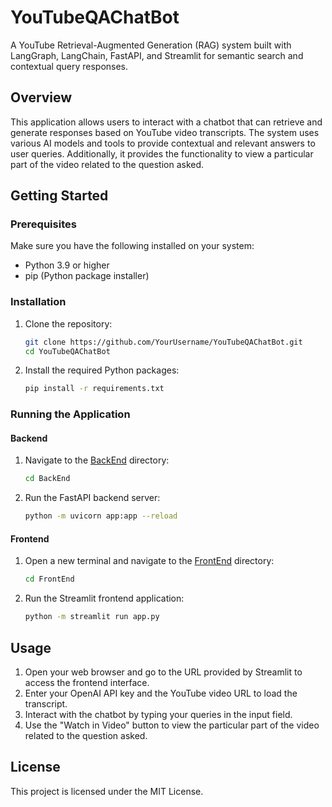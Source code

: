 # YouTubeQAChatBot

A YouTube Retrieval-Augmented Generation (RAG) system built with LangGraph, LangChain, FastAPI, and Streamlit for semantic search and contextual query responses.

## Overview

This application allows users to interact with a chatbot that can retrieve and generate responses based on YouTube video transcripts. The system uses various AI models and tools to provide contextual and relevant answers to user queries. Additionally, it provides the functionality to view a particular part of the video related to the question asked.

## Getting Started

### Prerequisites

Make sure you have the following installed on your system:

- Python 3.9 or higher
- pip (Python package installer)

### Installation

1. Clone the repository:

    ```sh
    git clone https://github.com/YourUsername/YouTubeQAChatBot.git
    cd YouTubeQAChatBot
    ```

2. Install the required Python packages:

    ```sh
    pip install -r requirements.txt
    ```

### Running the Application

#### Backend

1. Navigate to the [BackEnd](http://_vscodecontentref_/1) directory:

    ```sh
    cd BackEnd
    ```

2. Run the FastAPI backend server:

    ```sh
    python -m uvicorn app:app --reload
    ```

#### Frontend

1. Open a new terminal and navigate to the [FrontEnd](http://_vscodecontentref_/2) directory:

    ```sh
    cd FrontEnd
    ```

2. Run the Streamlit frontend application:

    ```sh
    python -m streamlit run app.py
    ```

## Usage

1. Open your web browser and go to the URL provided by Streamlit to access the frontend interface.
2. Enter your OpenAI API key and the YouTube video URL to load the transcript.
3. Interact with the chatbot by typing your queries in the input field.
4. Use the "Watch in Video" button to view the particular part of the video related to the question asked.

## License

This project is licensed under the MIT License.
